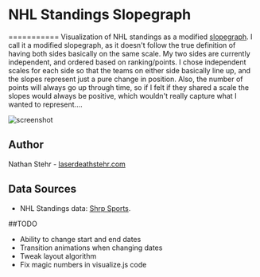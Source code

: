 # NHL Standings Slopegraph
===========
Visualization of NHL standings as a modified [slopegraph](http://www.edwardtufte.com/bboard/q-and-a-fetch-msg?msg_id=0003nk).
I call it a modified slopegraph, as it doesn't follow the true definition of having both sides basically on the same scale.
My two sides are currently independent, and ordered based on ranking/points.  I chose independent scales for each side so that
the teams on either side basically line up, and the slopes represent just a pure change in position.  Also, the number of points
will always go up through time, so if I felt if they shared a scale the slopes would always be positive, which wouldn't really
capture what I wanted to represent....

![screenshot](https://raw.github.com/nstehr/NHL-Slopegraph/master/screenshot.png)

## Author

Nathan Stehr - [laserdeathstehr.com](http://laserdeathstehr.com)

## Data Sources

* NHL Standings data: [Shrp Sports](http://www.shrpsports.com/nhl/).

##TODO

* Ability to change start and end dates
* Transition animations when changing dates 
* Tweak layout algorithm
* Fix magic numbers in visualize.js code